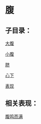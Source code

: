 # 腹

## 子目录：
[大腹](https://www.gmzyjc.com/read/biaoxian/cat_大腹.md)
[小腹](https://www.gmzyjc.com/read/biaoxian/cat_小腹.md)
[脐](https://www.gmzyjc.com/read/biaoxian/cat_脐.md)
[心下](https://www.gmzyjc.com/read/biaoxian/cat_心下.md)
[表现](https://www.gmzyjc.com/read/biaoxian/cat_表现.md)
## 相关表现：

[腹鸣而满](https://zuoye.gmzyh.com/search?key=腹鸣而满)